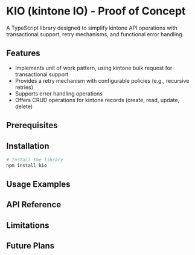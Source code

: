 # KIO (kintone IO) - Proof of Concept

A TypeScript library designed to simplify kintone API operations with transactional support, retry mechanisms, and functional error handling.

## Features

- Implements unit of work pattern, using kintone bulk request for transactional support
- Provides a retry mechanism with configurable policies (e.g., recursive retries)
- Supports error handling operations
- Offers CRUD operations for kintone records (create, read, update, delete)

## Prerequisites

## Installation

```bash
# Install the library
npm install kio
```

## Usage Examples

## API Reference

## Limitations

## Future Plans


